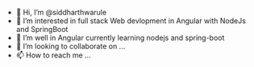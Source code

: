 - 👋 Hi, I’m @siddharthwarule
- 👀 I’m interested in full stack Web devlopment in Angular with NodeJs and SpringBoot
- 🌱 I’m well in Angular currently learning nodejs and spring-boot 
- 💞️ I’m looking to collaborate on ...
- 📫 How to reach me ...

<!---
siddharthwarule/siddharthwarule is a ✨ special ✨ repository because its `README.md` (this file) appears on your GitHub profile.
You can click the Preview link to take a look at your changes.
--->
